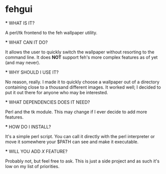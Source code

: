 fehgui
======

<b>*</b> WHAT IS IT?

A perl/tk frontend to the feh wallpaper utility.

<b>*</b> WHAT CAN IT DO?

It allows the user to quickly switch the wallpaper without resorting to the command line. It does <b>NOT</b> support feh's more complex features as of yet (and may never).

<b>*</b> WHY SHOULD I USE IT?

No reason, really. I made it to quickly choose a wallpaper out of a directory containing close to a thousand different images. It worked well; I decided to put it out there for anyone who may be interested.

<b>*</b> WHAT DEPENDENCIES DOES IT NEED?

Perl and the tk module. This may change if I ever decide to add more features.

<b>*</b> HOW DO I INSTALL?

It's a simple perl script. You can call it directly with the perl interpreter or move it somewhere your $PATH can see and make it executable.

<b>*</b> WILL YOU ADD <i>X</i> FEATURE?

Probably not, but feel free to ask. This is just a side project and as such  it's low on my list of priorities.



